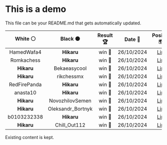 # This is a demo

This file can be your README.md that gets automatically updated.

<!--START_SECTION:chessStats-->
<!-- Automatically generated with https://github.com/Balastrong/chess-stats-action -->

| White ⚪ | Black ⚫ | Result 🏆 | Date 📅 | Position 🗺️ |
|:---:|:---:|:---:|:---:|:---:|
| HamedWafa4 | **Hikaru** | win 🥇 | 26/10/2024 | <a href="http://www.ee.unb.ca/cgi-bin/tervo/fen.pl?select=1k2K3/4R3/5Q2/8/8/8/8/6r1 w - -">Link</a> |
| Romkachess | **Hikaru** | win 🥇 | 26/10/2024 | <a href="http://www.ee.unb.ca/cgi-bin/tervo/fen.pl?select=3Q1bk1/5p1p/2p4P/1p3Np1/p1nP2P1/2P5/PPKq1P2/8 w - -">Link</a> |
| **Hikaru** | Bekaeasycool | win 🥇 | 26/10/2024 | <a href="http://www.ee.unb.ca/cgi-bin/tervo/fen.pl?select=5R2/7P/1kb5/pp1p4/2p5/2P5/PPB4r/6K1 b - -">Link</a> |
| **Hikaru** | rikchessmx | win 🥇 | 26/10/2024 | <a href="http://www.ee.unb.ca/cgi-bin/tervo/fen.pl?select=k6r/pQ4R1/r4n2/8/q2pP2P/3P4/PPP4P/1K1R1B2 b - -">Link</a> |
| RedFirePanda | **Hikaru** | win 🥇 | 26/10/2024 | <a href="http://www.ee.unb.ca/cgi-bin/tervo/fen.pl?select=r5k1/2p2p1p/6p1/8/8/pPb2N2/5PPP/1R4K1 w - -">Link</a> |
| anasta10 | **Hikaru** | win 🥇 | 26/10/2024 | <a href="http://www.ee.unb.ca/cgi-bin/tervo/fen.pl?select=r3k2r/p3pp2/1pPp2p1/4P1Bp/5P2/2P1n1P1/P5KP/1R3R2 w kq -">Link</a> |
| **Hikaru** | NovozhilovSemen | win 🥇 | 26/10/2024 | <a href="http://www.ee.unb.ca/cgi-bin/tervo/fen.pl?select=8/5k2/R4n2/8/5R1p/4P2P/6PK/4r3 b - -">Link</a> |
| **Hikaru** | Oleksandr_Bortnyk | win 🥇 | 26/10/2024 | <a href="http://www.ee.unb.ca/cgi-bin/tervo/fen.pl?select=8/k7/2P5/1K6/N7/1P6/8/8 b - -">Link</a> |
| b0103232338 | **Hikaru** | win 🥇 | 26/10/2024 | <a href="http://www.ee.unb.ca/cgi-bin/tervo/fen.pl?select=8/1R3pk1/6p1/6P1/4r1K1/2r5/7p/5R2 w - -">Link</a> |
| **Hikaru** | Chill_Out112 | win 🥇 | 26/10/2024 | <a href="http://www.ee.unb.ca/cgi-bin/tervo/fen.pl?select=r1kq2r1/1p5N/p1b3n1/2Q2B2/5B2/3P4/PPP3PP/R4RK1 b - -">Link</a> |

<!--END_SECTION:chessStats-->

Existing content is kept.
